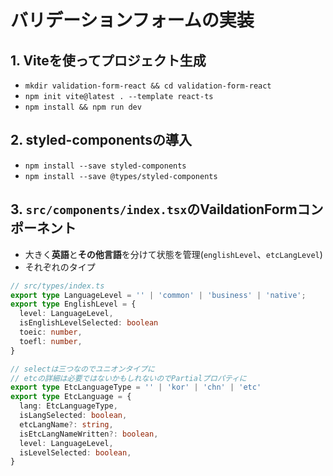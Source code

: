 # バリデーションフォームの実装

## 1. Viteを使ってプロジェクト生成
- `mkdir validation-form-react && cd validation-form-react`
- `npm init vite@latest . --template react-ts`
- `npm install && npm run dev`

## 2. styled-componentsの導入
- `npm install --save styled-components`
- `npm install --save @types/styled-components`

## 3. `src/components/index.tsx`のVaildationFormコンポーネント
- 大きく**英語**と**その他言語**を分けて状態を管理(`englishLevel`、`etcLangLevel`)
- それぞれのタイプ
```ts
// src/types/index.ts
export type LanguageLevel = '' | 'common' | 'business' | 'native';
export type EnglishLevel = {
  level: LanguageLevel,
  isEnglishLevelSelected: boolean
  toeic: number,
  toefl: number,
}

// selectは三つなのでユニオンタイプに
// etcの詳細は必要ではないかもしれないのでPartialプロパティに
export type EtcLanguageType = '' | 'kor' | 'chn' | 'etc'
export type EtcLanguage = {
  lang: EtcLanguageType,
  isLangSelected: boolean,
  etcLangName?: string,
  isEtcLangNameWritten?: boolean,
  level: LanguageLevel,
  isLevelSelected: boolean,
}
```